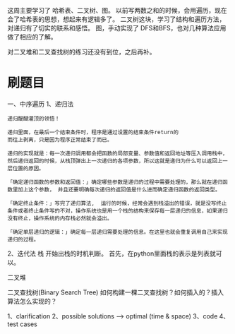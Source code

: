 这周主要学习了 哈希表、二叉树、图。
    以前写两数之和的时候，会用遍历，现在会了哈希表的思想，想起来有逻辑多了。
    二叉树这块，学习了结构和遍历方法，对递归有了切实的联系和感悟。
    图，手动实现了 DFS和BFS，也对几种算法应用做了相应的了解。

对二叉堆和二叉查找树的练习还没有到位，之后再补。


# 刷题目

一、中序遍历
1、递归法

    递归醍醐灌顶的领悟！

    递归里面，在最后一个结束条件时，程序是通过设置的结束条件return的
    而往上剥离，只是因为程序正常结束了而已。

    递归的实现就是：每一次递归调用都会把函数的局部变量、参数值和返回地址等压入调用栈中，然后递归返回的时候，从栈顶弹出上一次递归的各项参数，所以这就是递归为什么可以返回上一层位置的原因。
    
    「确定递归函数的参数和返回值：」确定哪些参数是递归的过程中需要处理的，那么就在递归函数里加上这个参数， 并且还要明确每次递归的返回值是什么进而确定递归函数的返回类型。

    「确定终止条件：」写完了递归算法,  运行的时候，经常会遇到栈溢出的错误，就是没写终止条件或者终止条件写的不对，操作系统也是用一个栈的结构来保存每一层递归的信息，如果递归没有终止，操作系统的内存栈必然就会溢出。

    「确定单层递归的逻辑：」确定每一层递归需要处理的信息。在这里也就会重复调用自己来实现递归的过程。

2、迭代法
栈
    开始出栈的时机判断。
    首先，在python里面栈的表示是列表就可以。

二叉堆

二叉查找树(Binary Search Tree)
    如何构建一棵二叉查找树？如何插入的？插入算法怎么实现的？
    
1、clarification
2、possible solutions --> optimal (time & space)
3、code
4、test cases
